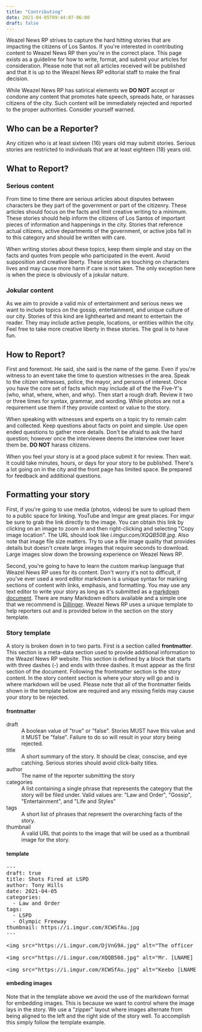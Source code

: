 ```yaml
---
title: "Contributing"
date: 2021-04-05T09:44:07-06:00
draft: false
---
```


Weazel News RP strives to capture the hard hitting stories that are impacting the citizens of Los Santos. If you're interested in contributing content to Weazel News RP then you're in the correct place. This page exists as a guideline for how to write, format, and submit your articles for consideration. Please note that not all articles received will be published and that it is up to the Weazel News RP editorial staff to make the final decision.

While Weazel News RP has satirical elements we **DO NOT** accept or condone any content that promotes hate speech, spreads hate, or harasses citizens of the city. Such content will be immediately rejected and reported to the proper authorities. Consider yourself warned.

## Who can be a Reporter?

Any citizen who is at least sixteen (16) years old may submit stories. Serious stories are restricted to individuals that are at least eighteen (18) years old.

## What to Report?

### Serious content

From time to time there are serious articles about disputes between characters be they part of the government or part of the citizenry. These articles should focus on the facts and limit creative writing to a minimum. These stories should help inform the citizens of Los Santos of important pieces of information and happenings in the city. Stories that reference actual citizens, active departments of the government, or active jobs fall in to this category and should be written with care. 

When writing stories about these topics, keep them simple and stay on the facts and quotes from people who participated in the event. Avoid supposition and creative liberty. These stories are touching on characters lives and may cause more harm if care is not taken. The only exception here is when the piece is obviously of a jokular nature.

### Jokular content

As we aim to provide a valid mix of entertainment and serious news we want to include topics on the gossip, entertainment, and unique culture of our city. Stories of this kind are lighthearted and meant to entertain the reader. They may include active people, locations, or entities within the city. Feel free to take more creative liberty in these stories. The goal is to have fun.

## How to Report?

First and foremost. He said, she said is the name of the game. Even if you're witness to an event take the time to question witnesses in the area. Speak to the citizen witnesses, police, the mayor, and persons of interest. Once you have the core set of facts which may include all of the the Five-Y's (who, what, where, when, and why). Then start a rough draft. Review it two or three times for syntax, grammar, and wording. While photos are not a requirement use them if they provide context or value to the story.

When speaking with witnesses and experts on a topic try to remain calm and collected. Keep questions about facts on point and simple. Use open ended questions to gather more details. Don't be afraid to ask the hard question; however once the interviewee deems the interview over leave them be. **DO NOT** harass citizens. 

When you feel your story is at a good place submit it for review. Then wait. It could take minutes, hours, or days for your story to be published. There's a lot going on in the city and the front page has limited space. Be prepared for feedback and additional questions. 

## Formatting your story

First, if you're going to use media (photos, videos) be sure to upload them to a public space for linking. YouTube and Imgur are great places. For imgur be sure to grab the link directly to the image. You can obtain this link by clicking on an image to zoom in and then right-clicking and selecting "Copy image location". The URL should look like _i.imgur.com/XQQB508.jpg_. Also note that image file size matters. Try to use a file image quality that provides details but doesn't create large images that require seconds to download. Large images slow down the browsing experience on Weazel News RP.

Second, you're going to have to learn the custom markup language that Weazel News RP uses for its content. Don't worry it's not to difficult, if you've ever used a word editor markdown is a unique syntax for marking sections of content with links, emphasis, and formatting. You may use any text editor to write your story as long as it's submitted as a [markdown document](https://www.markdownguide.org/getting-started/). There are many Markdown editors available and a simple one that we recommend is [Dillinger](https://dillinger.io/). Weazel News RP uses a unique template to help reporters out and is provided below in the section on the story template.

### Story template 

A story is broken down in to two parts. First is a section called **frontmatter**. This section is a meta-data section used to provide additional information to the Weazel News RP website. This section is defined by a block that starts with three dashes (-) and ends with three dashes. It must appear as the first section of the document. Following the frontmatter section is the story content. In the story content section is where your story will go and is where markdown will be used. Please note that all of the frontmatter fields shown in the template below are required and any missing fields may cause your story to be rejected.

#### frontmatter

<dl>
	<dt>draft<dt>
	<dd>A boolean value of "true" or "false". Stories MUST have this value and it MUST be "false". Failure to do so will result in your story being rejected.</dd>
	<dt>title<dt>
	<dd>A short summary of the story. It should be clear, conscise, and eye catching. Serious stories should avoid click-baity titles.</dd>
	<dt>author<dt>
	<dd>The name of the reporter submitting the story</dd>
	<dt>categories<dt>
	<dd>A list containing a single phrase that represents the category that the story will be filed under. Valid values are: "Law and Order", "Gossip", "Entertainment", and "Life and Styles"</dd>
	<dt>tags<dt>
	<dd>A short list of phrases that represent the overarching facts of the story.</dd>
	<dt>thumbnail<dt>
	<dd>A valid URL that points to the image that will be used as a thumbnail image for the story.</dd>
</dl> 

#### template

<pre lang="markdown">
---
draft: true
title: Shots Fired at LSPD
author: Tony Hills
date: 2021-04-05
categories:
  - Law and Order
tags:
  - LSPD
  - Olympic Freeway
thumbnail: https://i.imgur.com/XCWSfAu.jpg
---

&lt;img src="https://i.imgur.com/DjVnG9A.jpg" alt="The officer chasing another suspect of the shooting after Keebo [LNAME] was receiving medical care" title="The officer chasing another suspect of the shooting after Keebo [LNAME] was receiving medical care" class="photo photo-left"/&gt; Yesterday reports came in of shots being fired on or near the Olympic Freeway near the LSPD. Witnesses in the area stated that they were standing near the LSPD station building when up to six shots were heard coming from the direction of the freeway. Shortly thereafter officers were dispatched and came to investigate. During their investigation a vehicle pulled up to the front of the LSPD and a one Keebo [LNAME] approached the reporter on site and started to share a story about the LSPD. 

&lt;img src="https://i.imgur.com/XQQB508.jpg" alt="Mr. [LNAME] is seen unconcsious in the vehicle after the officer opened fire" title="Here Mr. [LNAME] is seen unconcsious in the vehicle after the officer opened fire" class="photo photo-right"/&gt; It was at this time that a cadet approached Mr. [LNAME] and asked him to stand down and surrender peacefully to the officers on site. Mr. [LNAME] then made way towards his vehicle and entered it despite repeated requests from the officer. Once in the vehicle the police officer drew his weapon and warned Mr. [LNAME] to step out of the vehicle. When Mr. [LNAME] refused to comply the officer fired a single shot into the vehicle severely wounding Mr. [LNAME]. 

&lt;img src="https://i.imgur.com/XCWSfAu.jpg" alt="Keebo [LNAME] about to receive medical attention from EMS" title="Keebo [LNAME] about to receive medical attention from EMS" class="photo photo-left"/&gt; EMS was then called onto the scene and began to administer aid to the victim. Sources at the Pill Box reported that the patient made a speedy recovery after surgery to remove the bullet. When the officer, a new cadet to the Los Santos police force, who fired the shot was questioned by Weazel News, they stated that it wasn't intentional and that he chose the incorrect tool from his gear due to the confusing placement based on SOP (standard operating procedure). Weazel News reached out to Chief D. Taylor for comment on this story who had this to say: "This was an unfortunate situation where the LSPD is evalauting training procedures. The LSPD will make sure that cadets receive the proper training on their equipment so that they may appropriately apply non-lethal force."
</pre>

#### embeding images

Note that in the template above we avoid the use of the markdown format for embedding images. This is because we want to control where  the image lays in the story. We use a "zipper" layout where images alternate from being aligned to the left and the right side of the story well. To accomplish this simply follow the template example.

